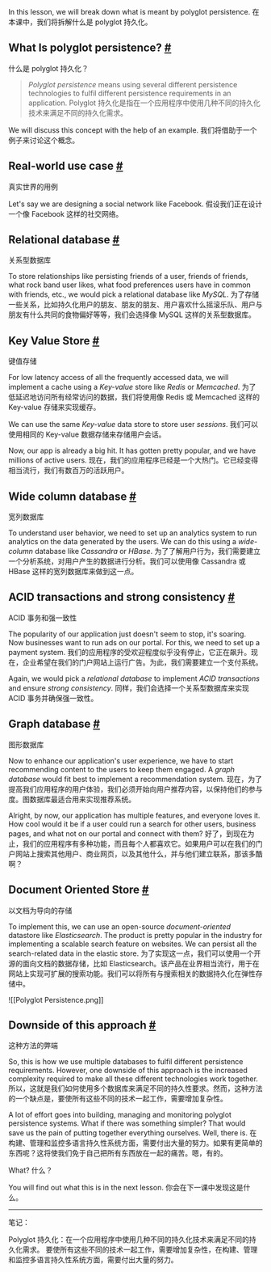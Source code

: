 In this lesson, we will break down what is meant by polyglot persistence.
在本课中，我们将拆解什么是 polyglot 持久化。

## What Is polyglot persistence? [#](https://www.educative.io/courses/web-application-software-architecture-101/3YVDD6KL7gO#What-Is-polyglot-persistence?)
什么是 polyglot 持久化？

> _Polyglot persistence_ means using several different persistence technologies to fulfil different persistence requirements in an application.
> Polyglot 持久化是指在一个应用程序中使用几种不同的持久化技术来满足不同的持久化需求。

We will discuss this concept with the help of an example.
我们将借助于一个例子来讨论这个概念。

## Real-world use case [#](https://www.educative.io/courses/web-application-software-architecture-101/3YVDD6KL7gO#Real-world-use-case)
真实世界的用例

Let's say we are designing a social network like Facebook.
假设我们正在设计一个像 Facebook 这样的社交网络。

## Relational database [#](https://www.educative.io/courses/web-application-software-architecture-101/3YVDD6KL7gO#Relational-database)
关系型数据库

To store relationships like persisting friends of a user, friends of friends, what rock band user likes, what food preferences users have in common with friends, etc., we would pick a relational database like _MySQL_.
为了存储一些关系，比如持久化用户的朋友、朋友的朋友、用户喜欢什么摇滚乐队、用户与朋友有什么共同的食物偏好等等，我们会选择像 MySQL 这样的关系型数据库。

## Key Value Store [#](https://www.educative.io/courses/web-application-software-architecture-101/3YVDD6KL7gO#Key-Value-Store)
键值存储

For low latency access of all the frequently accessed data, we will implement a cache using a _Key-value_ store like _Redis_ or _Memcached_.
为了低延迟地访问所有经常访问的数据，我们将使用像 Redis 或 Memcached 这样的 Key-value 存储来实现缓存。

We can use the same _Key-value_ data store to store user _sessions_.
我们可以使用相同的 Key-value 数据存储来存储用户会话。

Now, our app is already a big hit. It has gotten pretty popular, and we have millions of active users.
现在，我们的应用程序已经是一个大热门。它已经变得相当流行，我们有数百万的活跃用户。

## Wide column database [#](https://www.educative.io/courses/web-application-software-architecture-101/3YVDD6KL7gO#Wide-column-database)
宽列数据库

To understand user behavior, we need to set up an analytics system to run analytics on the data generated by the users. We can do this using a _wide-column_ database like _Cassandra_ or _HBase_.
为了了解用户行为，我们需要建立一个分析系统，对用户产生的数据进行分析。我们可以使用像 Cassandra 或 HBase 这样的宽列数据库来做到这一点。

## ACID transactions and strong consistency [#](https://www.educative.io/courses/web-application-software-architecture-101/3YVDD6KL7gO#ACID-transactions-and-strong-consistency)
ACID 事务和强一致性

The popularity of our application just doesn't seem to stop, it's soaring. Now businesses want to run ads on our portal. For this, we need to set up a payment system.
我们的应用程序的受欢迎程度似乎没有停止，它正在飙升。现在，企业希望在我们的门户网站上运行广告。为此，我们需要建立一个支付系统。

Again, we would pick a _relational database_ to implement _ACID transactions_ and ensure _strong consistency_.
同样，我们会选择一个关系型数据库来实现 ACID 事务并确保强一致性。

## Graph database [#](https://www.educative.io/courses/web-application-software-architecture-101/3YVDD6KL7gO#Graph-database)
图形数据库

Now to enhance our application's user experience, we have to start recommending content to the users to keep them engaged. A _graph database_ would fit best to implement a recommendation system.
现在，为了提高我们应用程序的用户体验，我们必须开始向用户推荐内容，以保持他们的参与度。图数据库最适合用来实现推荐系统。

Alright, by now, our application has multiple features, and everyone loves it. How cool would it be if a user could run a search for other users, business pages, and what not on our portal and connect with them?
好了，到现在为止，我们的应用程序有多种功能，而且每个人都喜欢它。如果用户可以在我们的门户网站上搜索其他用户、商业网页，以及其他什么，并与他们建立联系，那该多酷啊？

## Document Oriented Store [#](https://www.educative.io/courses/web-application-software-architecture-101/3YVDD6KL7gO#Document-Oriented-Store)
以文档为导向的存储

To implement this, we can use an open-source _document-oriented_ datastore like _Elasticsearch_. The product is pretty popular in the industry for implementing a scalable search feature on websites. We can persist all the search-related data in the elastic store.
为了实现这一点，我们可以使用一个开源的面向文档的数据存储，比如 Elasticsearch。该产品在业界相当流行，用于在网站上实现可扩展的搜索功能。我们可以将所有与搜索相关的数据持久化在弹性存储中。

![[Polyglot Persistence.png]]

## Downside of this approach [#](https://www.educative.io/courses/web-application-software-architecture-101/3YVDD6KL7gO#Downside-of-this-approach)
这种方法的弊端

So, this is how we use multiple databases to fulfil different persistence requirements. However, one downside of this approach is the increased complexity required to make all these different technologies work together.
所以，这就是我们如何使用多个数据库来满足不同的持久性要求。然而，这种方法的一个缺点是，要使所有这些不同的技术一起工作，需要增加复杂性。

A lot of effort goes into building, managing and monitoring polyglot persistence systems. What if there was something simpler? That would save us the pain of putting together everything ourselves. Well, there is.
在构建、管理和监控多语言持久性系统方面，需要付出大量的努力。如果有更简单的东西呢？这将使我们免于自己把所有东西放在一起的痛苦。嗯，有的。

What?
什么？

You will find out what this is in the next lesson.
你会在下一课中发现这是什么。

---

笔记：

Polyglot 持久化：在一个应用程序中使用几种不同的持久化技术来满足不同的持久化需求。
要使所有这些不同的技术一起工作，需要增加复杂性，在构建、管理和监控多语言持久性系统方面，需要付出大量的努力。
